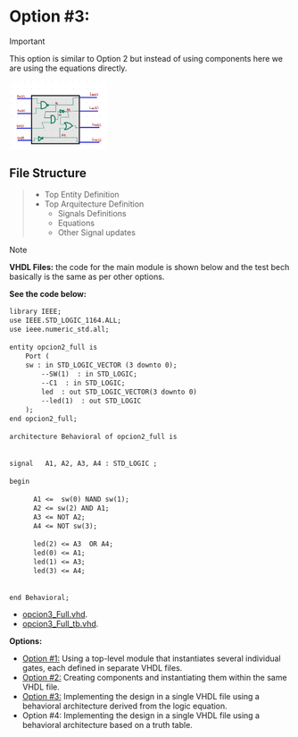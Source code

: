 # Option #3: 
> [!IMPORTANT]
> This option is similar to Option 2 but instead of using components here we are using the equations directly.
<img src="https://github.com/EdwinMarteZorrilla/ModelSim_FPGA/blob/main/img/circuit.jpg" width=35% height=35%  align="center">

##  File Structure

> * Top Entity Definition
> * Top Arquitecture  Definition
>   - Signals Definitions
>   - Equations
>   - Other Signal updates

    
> [!NOTE]
> **VHDL Files:** the code for the main module is shown below and the test bech basically is the same as per other options.

**See the code below:**
```
library IEEE;
use IEEE.STD_LOGIC_1164.ALL;
use ieee.numeric_std.all;

entity opcion2_full is
    Port ( 
    sw : in STD_LOGIC_VECTOR (3 downto 0);        
        --SW(1)  : in STD_LOGIC;
		--C1  : in STD_LOGIC;
        led  : out STD_LOGIC_VECTOR(3 downto 0)
		--led(1)  : out STD_LOGIC
    );
end opcion2_full;

architecture Behavioral of opcion2_full is


signal   A1, A2, A3, A4 : STD_LOGIC ;         

begin 

	  A1 <=  sw(0) NAND sw(1);
	  A2 <= sw(2) AND A1;
	  A3 <= NOT A2;
	  A4 <= NOT sw(3);
	  
	  led(2) <= A3  OR A4;
	  led(0) <= A1;
	  led(1) <= A3;
	  led(3) <= A4;
  
    
end Behavioral;

```

* [opcion3_Full.vhd](https://github.com/EdwinMarteZorrilla/ModelSim_FPGA/blob/main/3.%20Single%20Gates/opcion2/opcion3_full.vhd).
* [opcion3_Full_tb.vhd](https://github.com/EdwinMarteZorrilla/ModelSim_FPGA/blob/main/3.%20Single%20Gates/opcion2/opcion3_full_tb.vhd).

**Options:**
* [Option #1:](https://github.com/EdwinMarteZorrilla/ModelSim_FPGA/tree/main/3.%20Single%20Gates) Using a top-level module that instantiates several individual gates, each defined in separate VHDL files.
* [Option #2:](https://github.com/EdwinMarteZorrilla/ModelSim_FPGA/blob/main/3.%20Single%20Gates/opcion2) Creating components and instantiating them within the same VHDL file.
* [Option #3:](https://github.com/EdwinMarteZorrilla/ModelSim_FPGA/blob/main/3.%20Single%20Gates/opcion2) Implementing the design in a single VHDL file using a behavioral architecture derived from the logic equation.
* Option #4: Implementing the design in a single VHDL file using a behavioral architecture based on a truth table.





 
 



